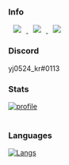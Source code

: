 ### Info

<a href="https://www.youtube.com/channel/UCtJ6ba0sxKkml0W3Uc78dGg">
    <img 
        src="http://img.shields.io/badge/-Youtube-red?style=flat&logo=Youtube&link=https://www.youtube.com/channel/UCtJ6ba0sxKkml0W3Uc78dGg"
        style="height : auto; margin-left : 10px; margin-right : 10px;"/>
</a>
<a href="https://twitch.tv/yj0524_kr">
    <img 
        src="http://img.shields.io/badge/-Twitch-655ced?style=flat&logo=Twitch&link=https://twitch.tv/yj0524_kr"
        style="height : auto; margin-left : 10px; margin-right : 10px;"/>
</a>
<a href="https://gitlab.com/yj0524">
    <img 
        src="http://img.shields.io/badge/-Gitlab-orange?style=flat&logo=Gitlab&link=https://gitlab.com/yj0524"
        style="height : auto; margin-left : 10px; margin-right : 10px;"/>
</a>

### Discord
yj0524_kr#0113

### Stats
[![profile](https://github-readme-stats.vercel.app/api?username=yj0524&show_icons=true&theme=tokyonight)]()<br><br>
### Languages
[![Langs](https://github-readme-stats.vercel.app/api/top-langs/?username=yj0524&layout=compact&hide=css,xml&theme=tokyonight)]()<br><br>
